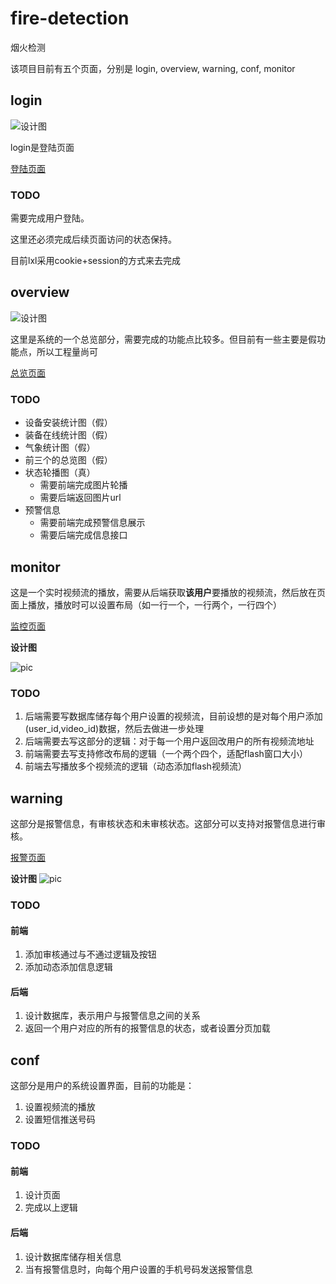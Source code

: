 # fire-detection
烟火检测


该项目目前有五个页面，分别是 login, overview, warning, conf, monitor

## login

![设计图](https://github.com/xwxztq/fire-detection/blob/master/pic/login.jpg)

login是登陆页面

[登陆页面](http://188.131.241.21/login.html)

### TODO
需要完成用户登陆。

这里还必须完成后续页面访问的状态保持。

目前lxl采用cookie+session的方式来去完成

## overview

![设计图](https://raw.githubusercontent.com/xwxztq/fire-detection/master/pic/overview.jpg)

这里是系统的一个总览部分，需要完成的功能点比较多。但目前有一些主要是假功能点，所以工程量尚可

[总览页面](http://188.131.241.21/overview.html)
### TODO

* 设备安装统计图（假）
* 装备在线统计图（假）
* 气象统计图（假）
* 前三个的总览图（假）
* 状态轮播图（真）
  * 需要前端完成图片轮播
  * 需要后端返回图片url
* 预警信息
	* 需要前端完成预警信息展示
	* 需要后端完成信息接口


## monitor

这是一个实时视频流的播放，需要从后端获取**该用户**要播放的视频流，然后放在页面上播放，播放时可以设置布局（如一行一个，一行两个，一行四个）

[监控页面](http://188.131.241.21/monitor.html)

**设计图**

![pic](https://raw.githubusercontent.com/xwxztq/fire-detection/master/pic/monitor.jpg)

### TODO

1. 后端需要写数据库储存每个用户设置的视频流，目前设想的是对每个用户添加(user_id,video_id)数据，然后去做进一步处理
2. 后端需要去写这部分的逻辑：对于每一个用户返回改用户的所有视频流地址
3. 前端需要去写支持修改布局的逻辑（一个两个四个，适配flash窗口大小）
4. 前端去写播放多个视频流的逻辑（动态添加flash视频流）

## warning

这部分是报警信息，有审核状态和未审核状态。这部分可以支持对报警信息进行审核。

[报警页面](http://188.131.241.21/warning.html)

**设计图**
![pic](https://raw.githubusercontent.com/xwxztq/fire-detection/master/pic/warning.jpg)

### TODO

#### 前端
1. 添加审核通过与不通过逻辑及按钮
2. 添加动态添加信息逻辑

#### 后端
1. 设计数据库，表示用户与报警信息之间的关系
2. 返回一个用户对应的所有的报警信息的状态，或者设置分页加载


## conf

这部分是用户的系统设置界面，目前的功能是：
1. 设置视频流的播放
2. 设置短信推送号码

### TODO

#### 前端
1. 设计页面
2. 完成以上逻辑

#### 后端
1. 设计数据库储存相关信息
2. 当有报警信息时，向每个用户设置的手机号码发送报警信息